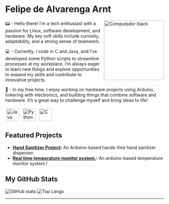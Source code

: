 # Felipe de Alvarenga Arnt
<img src="https://github.com/user-attachments/assets/5c60dfc6-9e99-4d18-968b-80f7d3c163c2" width="190" align="right" alt="Computador black"/> 

<!--<img src="https://your-valid-image-url-here" width="190" align="right" alt="Profile Picture"/>!-->


:pager: - Hello there! I’m a tech enthusiast with a passion for Linux, software development, and hardware. My key soft skills include curiosity, adaptability, and a strong sense of teamwork.

:computer: - Currently, I code in C and Java, and I’ve developed some Python scripts to streamline processes at my workplace. I’m always eager to learn new things and explore opportunities to expand my skills and contribute to innovative projects.

:vhs: - In my free time, I enjoy working on hardware projects using Arduino, tinkering with electronics, and building things that combine software and hardware. It’s a great way to challenge myself and bring ideas to life!

<!--:arrow_right: Check out my [Arduino projects](https://github.com/FelipeArnt/HandSanitizerProject), where I’ve built a hands-free hand sanitizer dispenser!-->

<p align="left">
<img src="https://img.shields.io/badge/Java-ED8B00?style=for-the-badge&logo=java&logoColor=white" alt="Java" height="40" style="vertical-align:top; margin:4px">
<img src="https://img.shields.io/badge/Python-14354C?style=for-the-badge&logo=python&logoColor=white" alt="Python" height="40" style="vertical-align:top; margin:4px">
<img src="https://img.shields.io/badge/c-%2300599C.svg?style=for-the-badge&logo=c&logoColor=white" alt="C" height="40" style="vertical-align:top; margin:4px">
</p>

## Featured Projects
- **[Hand Sanitizer Project](https://github.com/FelipeArnt/HandSanitizerProject):** An Arduino-based hands-free hand sanitizer dispenser.
- **[Real time temperature monitor system.](https://github.com/FelipeArnt/Temperature-Monitoring-System):** An arduino-based temperature monitor system.!

## My GitHub Stats
![GitHub stats](https://github-readme-stats.vercel.app/api?username=felipearnt&show_icons=true&theme=tokyonight)
![Top Langs](https://github-readme-stats.vercel.app/api/top-langs/?username=felipearnt&theme=tokyonight)

---
